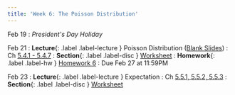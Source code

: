 ```yaml
---
title: 'Week 6: The Poisson Distribution'
---
```


Feb 19
: *President's Day Holiday*

Feb 21
: **Lecture**{: .label .label-lecture } Poisson Distribution ([Blank Slides](/assets/slides/lec-15-pre-lec.pdf))
    : Ch [5.4.1 - 5.4.7](http://stat88.org/textbook/content/Chapter_05/04_Unbiased_Estimators.html)
: **Section**{: .label .label-disc } [Worksheet](/assets/worksheets/02_21.pdf)
: **Homework**{: .label .label-hw } [Homework 6](http://prob140.datahub.berkeley.edu/hub/user-redirect/git-pull?repo=https://github.com/stat88/content-sp24&branch=main&subPath=hw/Homework_06.ipynb)
    : Due Feb 27 at 11:59PM

Feb 23
: **Lecture**{: .label .label-lecture } Expectation
    : Ch [5.5.1, 5.5.2, 5.5.3](http://stat88.org/textbook/content/Chapter_05/05_Conditional_Expectation.html)
: **Section**{: .label .label-disc } [Worksheet](/assets/worksheets/02_23.pdf)
